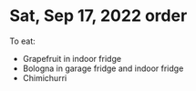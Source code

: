 # Sat, Sep 17, 2022 order
To eat:
* Grapefruit in indoor fridge
* Bologna in garage fridge and indoor fridge
* Chimichurri

